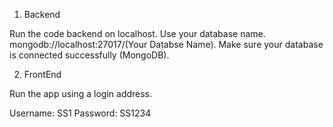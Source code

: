 1. Backend

Run the code backend on localhost.
Use your database name.
mongodb://localhost:27017/(Your Databse Name).
Make sure your database is connected successfully (MongoDB).

2. FrontEnd

Run the app using a login address.

Username: SS1
Password: SS1234
